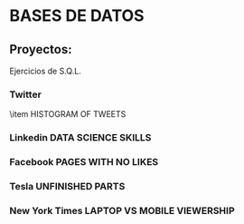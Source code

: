 # BASES DE DATOS

## Proyectos:

Ejercicios de S.Q.L.  

### Twitter 
\item HISTOGRAM OF TWEETS
### Linkedin DATA SCIENCE SKILLS
### Facebook PAGES WITH NO LIKES
### Tesla UNFINISHED PARTS
### New York Times LAPTOP VS MOBILE VIEWERSHIP
